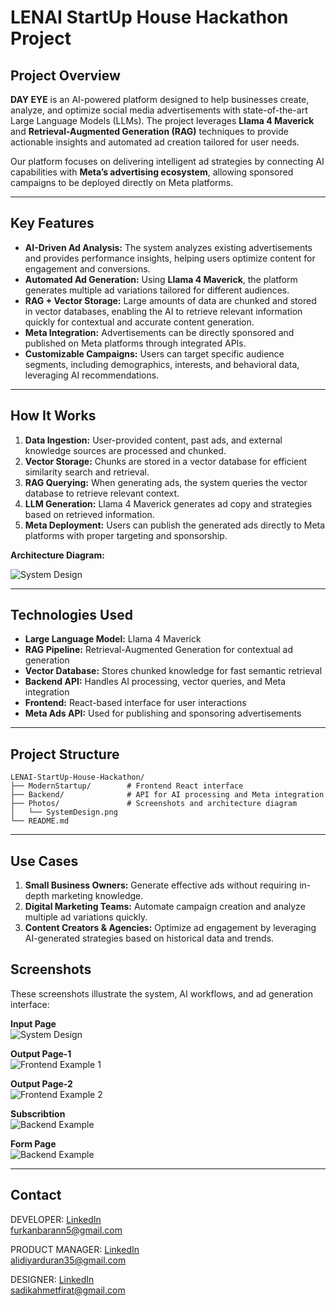 
# LENAI StartUp House Hackathon Project

## Project Overview

**DAY EYE** is an AI-powered platform designed to help businesses create, analyze, and optimize social media advertisements with state-of-the-art Large Language Models (LLMs). The project leverages **Llama 4 Maverick** and **Retrieval-Augmented Generation (RAG)** techniques to provide actionable insights and automated ad creation tailored for user needs.  

Our platform focuses on delivering intelligent ad strategies by connecting AI capabilities with **Meta’s advertising ecosystem**, allowing sponsored campaigns to be deployed directly on Meta platforms.

---

## Key Features

- **AI-Driven Ad Analysis:** The system analyzes existing advertisements and provides performance insights, helping users optimize content for engagement and conversions.
- **Automated Ad Generation:** Using **Llama 4 Maverick**, the platform generates multiple ad variations tailored for different audiences.
- **RAG + Vector Storage:** Large amounts of data are chunked and stored in vector databases, enabling the AI to retrieve relevant information quickly for contextual and accurate content generation.
- **Meta Integration:** Advertisements can be directly sponsored and published on Meta platforms through integrated APIs.
- **Customizable Campaigns:** Users can target specific audience segments, including demographics, interests, and behavioral data, leveraging AI recommendations.

---

## How It Works

1. **Data Ingestion:** User-provided content, past ads, and external knowledge sources are processed and chunked.
2. **Vector Storage:** Chunks are stored in a vector database for efficient similarity search and retrieval.
3. **RAG Querying:** When generating ads, the system queries the vector database to retrieve relevant context.
4. **LLM Generation:** Llama 4 Maverick generates ad copy and strategies based on retrieved information.
5. **Meta Deployment:** Users can publish the generated ads directly to Meta platforms with proper targeting and sponsorship.

**Architecture Diagram:**  

![System Design](./Photos/SystemDesign.png)

---

## Technologies Used

- **Large Language Model:** Llama 4 Maverick
- **RAG Pipeline:** Retrieval-Augmented Generation for contextual ad generation
- **Vector Database:** Stores chunked knowledge for fast semantic retrieval
- **Backend API:** Handles AI processing, vector queries, and Meta integration
- **Frontend:** React-based interface for user interactions
- **Meta Ads API:** Used for publishing and sponsoring advertisements

---

## Project Structure

```
LENAI-StartUp-House-Hackathon/
├── ModernStartup/        # Frontend React interface
├── Backend/              # API for AI processing and Meta integration
├── Photos/               # Screenshots and architecture diagram
│   └── SystemDesign.png
└── README.md
```

---

## Use Cases

1. **Small Business Owners:** Generate effective ads without requiring in-depth marketing knowledge.
2. **Digital Marketing Teams:** Automate campaign creation and analyze multiple ad variations quickly.
3. **Content Creators & Agencies:** Optimize ad engagement by leveraging AI-generated strategies based on historical data and trends.

## Screenshots

These screenshots illustrate the system, AI workflows, and ad generation interface:

**Input Page**  
![System Design](./Photos/inputproduct.png)

**Output Page-1**  
![Frontend Example 1](./Photos/showall.png)

**Output Page-2**  
![Frontend Example 2](./Photos/show2.png)

**Subscribtion**  
![Backend Example](./Photos/packages.png)

**Form Page**  
![Backend Example](./Photos/infopage.png)

---
## Contact

DEVELOPER:
[LinkedIn](https://www.linkedin.com/in/furkanbaran5/)  
furkanbarann5@gmail.com

PRODUCT MANAGER:
[LinkedIn](https://www.linkedin.com/in/diyar-duran/)  
alidiyarduran35@gmail.com

DESIGNER:
[LinkedIn](https://www.linkedin.com/in/sadikahmetfirat0/)  
sadikahmetfirat@gmail.com
